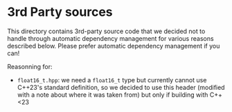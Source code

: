 # 3rd Party sources

This directory contains 3rd-party source code that we decided not to handle through automatic dependency management for various reasons described below.
Please prefer automatic dependency management if you can!

Reasonning for:
- `float16_t.hpp`: we need a `float16_t` type but currently cannot use C++23's standard definition, so we decided to use this header (modified with a note about where it was taken from) but only if building with C++<23
